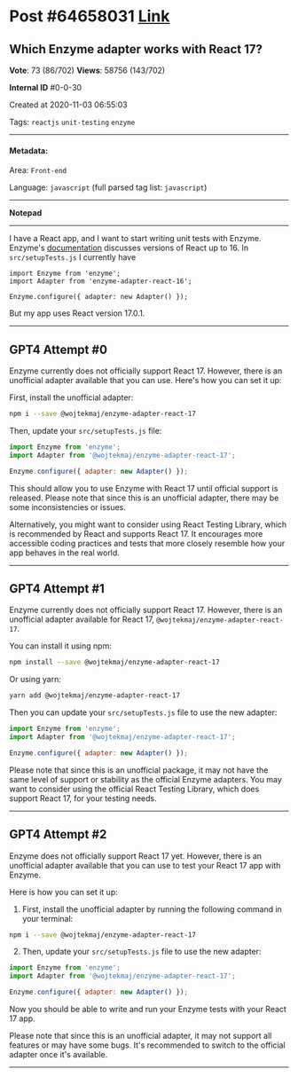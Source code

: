 
# Post \#64658031 [Link](https://stackoverflow.com/questions/64658031/)

## Which Enzyme adapter works with React 17?

**Vote**: 73 (86/702) **Views**: 58756 (143/702) 

**Internal ID** \#0-0-30

Created at 2020-11-03 06:55:03

Tags: `reactjs` `unit-testing` `enzyme`

----------

#### Metadata:

Area: `Front-end`

Language: `javascript` (full parsed tag list: `javascript`)

----------

**Notepad**


----------

I have a React app, and I want to start writing unit tests with Enzyme. Enzyme's [documentation](https://enzymejs.github.io/enzyme/) discusses versions of React up to 16.
In `src/setupTests.js` I currently have
```
import Enzyme from 'enzyme';
import Adapter from 'enzyme-adapter-react-16';

Enzyme.configure({ adapter: new Adapter() });
```

But my app uses React version 17.0.1. 


----------
        
## GPT4 Attempt \#0

Enzyme currently does not officially support React 17. However, there is an unofficial adapter available that you can use. Here's how you can set it up:

First, install the unofficial adapter:

```bash
npm i --save @wojtekmaj/enzyme-adapter-react-17
```

Then, update your `src/setupTests.js` file:

```javascript
import Enzyme from 'enzyme';
import Adapter from '@wojtekmaj/enzyme-adapter-react-17';

Enzyme.configure({ adapter: new Adapter() });
```

This should allow you to use Enzyme with React 17 until official support is released. Please note that since this is an unofficial adapter, there may be some inconsistencies or issues. 

Alternatively, you might want to consider using React Testing Library, which is recommended by React and supports React 17. It encourages more accessible coding practices and tests that more closely resemble how your app behaves in the real world.

--------

## GPT4 Attempt \#1

Enzyme currently does not officially support React 17. However, there is an unofficial adapter available for React 17, `@wojtekmaj/enzyme-adapter-react-17`. 

You can install it using npm:

```bash
npm install --save @wojtekmaj/enzyme-adapter-react-17
```

Or using yarn:

```bash
yarn add @wojtekmaj/enzyme-adapter-react-17
```

Then you can update your `src/setupTests.js` file to use the new adapter:

```javascript
import Enzyme from 'enzyme';
import Adapter from '@wojtekmaj/enzyme-adapter-react-17';

Enzyme.configure({ adapter: new Adapter() });
```

Please note that since this is an unofficial package, it may not have the same level of support or stability as the official Enzyme adapters. You may want to consider using the official React Testing Library, which does support React 17, for your testing needs.

--------

## GPT4 Attempt \#2

Enzyme does not officially support React 17 yet. However, there is an unofficial adapter available that you can use to test your React 17 app with Enzyme. 

Here is how you can set it up:

1. First, install the unofficial adapter by running the following command in your terminal:

```bash
npm i --save @wojtekmaj/enzyme-adapter-react-17
```

2. Then, update your `src/setupTests.js` file to use the new adapter:

```javascript
import Enzyme from 'enzyme';
import Adapter from '@wojtekmaj/enzyme-adapter-react-17';

Enzyme.configure({ adapter: new Adapter() });
```

Now you should be able to write and run your Enzyme tests with your React 17 app.

Please note that since this is an unofficial adapter, it may not support all features or may have some bugs. It's recommended to switch to the official adapter once it's available.

--------
